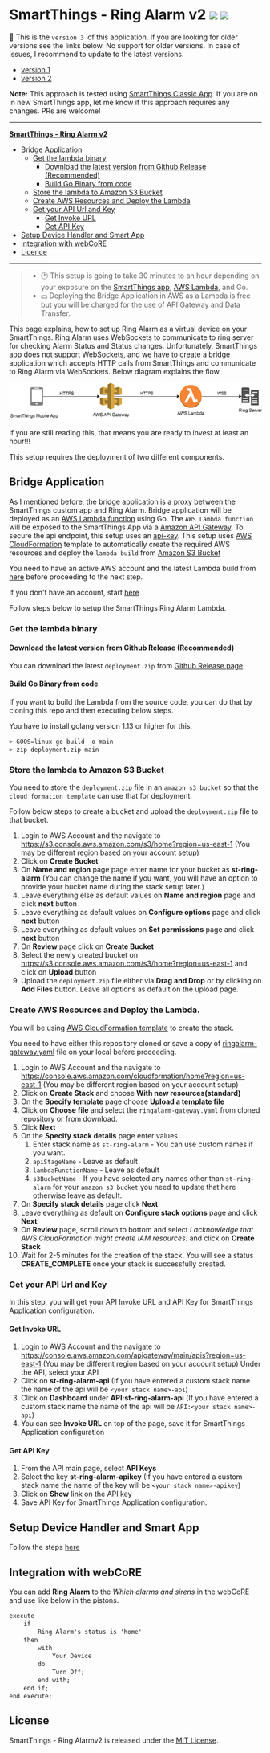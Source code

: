 # SmartThings - Ring Alarm v2 ![](https://github.com/asishrs/smartthings-ringalarmv2/workflows/Build/badge.svg) ![](https://github.com/asishrs/smartthings-ringalarmv2/workflows/Release/badge.svg) 

:loudspeaker: ​This is the `version 3 `of this application. If you are looking for older versions see the links below. No support for older versions. In case of issues, I recommend to update to the latest versions.
* [version 1](https://github.com/asishrs/smartthings-ringalarm)
* [version 2](v2.md) 

**Note:** This approach is tested using [SmartThings Classic App](https://support.smartthings.com/hc/en-us/articles/205380554-Things-in-the-SmartThings-Classic-app). If you are on in new SmartThings app, let me know if this approach requires any changes. PRs are welcome!

------

<u>**SmartThings - Ring Alarm v2**</u>

- [Bridge Application](#bridge-application)
  - [Get the lambda binary](#get-the-lambda-binary)
    - [Download the latest version from Github Release (Recommended)](#download-the-latest-version-from-Github-Release-(Recommended))
    - [Build Go Binary from code](#Build-Go-Binary-from-code)
  - [Store the lambda to Amazon S3 Bucket](#Store-the-lambda-to-Amazon-S3-Bucket)
  - [Create AWS Resources and Deploy the Lambda](#Create-AWS-Resources-and-Deploy-the-Lambda.)
  - [Get your API Url and Key](#Get-your-API-Url-and-Key)
    - [Get Invoke URL](#Get-Invoke-URL)
    - [Get API Key](#get-api-key)
- [Setup Device Handler and Smart App](#setup-device-handler-and-smart-app)
- [Integration with webCoRE](#integration-with-webcore)
- [Licence](#license)

------



> - :clock1: This setup is going to take 30 minutes to an hour depending on your exposure on the [SmartThings app](https://docs.smartthings.com/en/latest/getting-started/first-smartapp.html), [AWS Lambda](https://aws.amazon.com/lambda/), and Go.
> - :dollar: Deploying the Bridge Application in AWS as a Lambda is free but you will be charged for the use of API Gateway and Data Transfer. 

This page explains, how to set up Ring Alarm as a virtual device on your SmartThings. Ring Alarm uses WebSockets to communicate to ring server for checking Alarm Status and Status changes. Unfortunately, SmartThings app does not support WebSockets, and we have to create a bridge application which accepts HTTP calls from SmartThings and communicate to Ring Alarm via WebSockets. Below diagram explains the flow.

![SmartThings - Ring Alarm](images/SmartThings-Ring.png?raw=true "SmartThings - Ring Alarm")

If you are still reading this, that means you are ready to invest at least an hour!!!

This setup requires the deployment of two different components.

## Bridge Application

As I mentioned before, the bridge application is a proxy between the SmartThings custom app and Ring Alarm. Bridge application will be deployed as an [AWS Lambda function](https://aws.amazon.com/lambda/) using Go. The `AWS Lambda function` will be exposed to the SmartThings App via a [Amazon API Gateway](https://aws.amazon.com/api-gateway/). To secure the api endpoint, this setup uses an [api-key](https://docs.aws.amazon.com/apigateway/api-reference/resource/api-key/). This setup uses [AWS Cloud​Formation](https://aws.amazon.com/cloudformation/) template to automatically create the required AWS resources and deploy the `lambda build` from [Amazon S3 Bucket](https://docs.aws.amazon.com/s3/index.html)

You need to have an active AWS account and the latest Lambda build from [here](https://github.com/asishrs/smartthings-ringalarmv2/releases) before proceeding to the next step. 

If you don't have an account, start [here](https://aws.amazon.com/account/) 

Follow steps below to setup the SmartThings Ring Alarm Lambda.

### Get the lambda binary

#### Download the latest version from Github Release (Recommended)

You can download the latest `deployment.zip` from [Github Release page](https://github.com/asishrs/smartthings-ringalarmv2/releases)


#### Build Go Binary from code

If you want to build the Lambda from the source code, you can do that by cloning this repo and then executing below steps. 

You have to install golang version 1.13 or higher for this.

````shell
> GOOS=linux go build -o main
> zip deployment.zip main
````

### Store the lambda to Amazon S3 Bucket

You need to store the `deployment.zip` file in an `amazon s3 bucket` so that the `cloud formation template` can use that for deployment.

Follow below steps to create a bucket and upload the `deployment.zip` file to that bucket.
1. Login to AWS Account and the navigate to https://s3.console.aws.amazon.com/s3/home?region=us-east-1 (You may be different region based on your account setup)
1. Click on **Create Bucket**
1. On **Name and region** page page enter name for your bucket as **st-ring-alarm** (You can change the name if you want, you will have an option to provide your bucket name during the stack setup later.)
1. Leave everything else as default values on **Name and region** page and click **next** button
1. Leave everything as default values on **Configure options** page and click **next** button
1. Leave everything as default values on **Set permissions** page and click **next** button
1. On **Review** page click on **Create Bucket**
1. Select the newly created bucket on https://s3.console.aws.amazon.com/s3/home?region=us-east-1 and click on **Upload** button
1. Upload the `deployment.zip` file either via **Drag and Drop** or by clicking on **Add Files** button. Leave all options as default on the upload page.

### Create AWS Resources and Deploy the Lambda.

You will be using [AWS Cloud​Formation template](aws/ringalarm-gateway.yaml) to create the stack. 

You need to have either this repository cloned or save a copy of [ringalarm-gateway.yaml](https://raw.githubusercontent.com/asishrs/smartthings-ringalarmv2/master/aws/ringalarm-gateway.yaml) file on your local before proceeding. 

1. Login to AWS Account and the navigate to https://console.aws.amazon.com/cloudformation/home?region=us-east-1 (You may be different region based on your account setup)
1. Click on **Create Stack** and choose **With new resources(standard)**
1. On the **Specify template** page choose **Upload a template file**
1. Click on **Choose file** and select the `ringalarm-gateway.yaml` from cloned repository or from download.
1. Click **Next**
1. On the **Specify stack details** page enter values
    1. Enter stack name as `st-ring-alarm` - You can use custom names if you want. 
    1. `apiStageName` - Leave as default
    1. `lambdaFunctionName` - Leave as default
    1. `s3BucketName` - If you have selected any names other than `st-ring-alarm` for your `amazon s3 bucket` you need to update that here otherwise leave as default.
1. On **Specify stack details** page click **Next**
1. Leave everything as default on **Configure stack options** page and click **Next**
1. On **Review** page, scroll down to bottom and select *I acknowledge that AWS CloudFormation might create IAM resources.* and click on **Create Stack**
1. Wait for 2-5 minutes for the creation of the stack. You will see a status **CREATE_COMPLETE** once your stack is successfully created. 

### Get your API Url and Key

In  this step, you will get your API Invoke URL and API Key for SmartThings Application configuration.

#### Get Invoke URL

1. Login to AWS Account and the navigate to https://console.aws.amazon.com/apigateway/main/apis?region=us-east-1 (You may be different region based on your account setup) 
Under the API, select your API
1. Click on **st-ring-alarm-api** (If you have entered a custom stack name the name of the api will be `<your stack name>-api`)
1. Click on **Dashboard** under **API:st-ring-alarm-api** (If you have entered a custom stack name the name of the api will be `API:<your stack name>-api`)
1. You can see **Invoke URL** on top of the page, save it for SmartThings Application configuration

#### Get API Key

1. From the API main page, select **API Keys**
1. Select the key **st-ring-alarm-apikey** (If you have entered a custom stack name the name of the key will be `<your stack name>-apikey`)
1. Click on **Show** link on the API key
1. Save API Key for SmartThings Application configuration.

## Setup Device Handler and Smart App
Follow the steps [here](https://github.com/asishrs/smartthings)

## Integration with webCoRE

You can add **Ring Alarm** to the *Which alarms and sirens* in the webCoRE and use like below in the pistons.

```
execute
	if
		Ring Alarm's status is 'home'
	then
		with
			Your Device
        do
        	Turn Off;
        end with;
    end if;
end execute;
```

## License

SmartThings - Ring Alarmv2 is released under the [MIT License](https://opensource.org/licenses/MIT).
